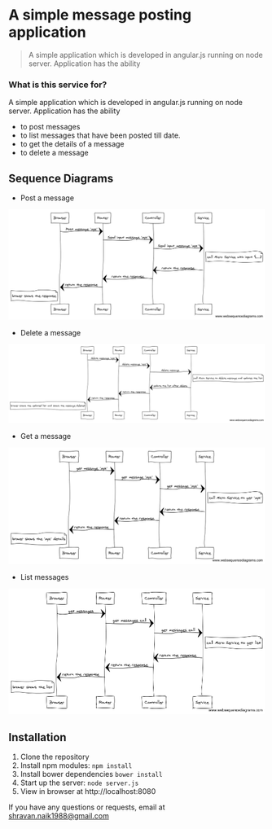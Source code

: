 # A simple message posting application

> A simple application which is developed in angular.js running on node server. Application has the ability

### What is this service for?

A simple application which is developed in angular.js running on node server.
Application has the ability
* to post messages
* to list messages that have been posted till date.
* to get the details of a message
* to delete a message

## Sequence Diagrams
* Post a message

![Alt text](sequence_diagrams/post_seq.png?raw=true "Post a message")

* Delete a message

![Alt text](sequence_diagrams/seq_deleted.png?raw=true "Delete a message")

* Get a message

![Alt text](sequence_diagrams/seq_get.png?raw=true "Get a message")

* List messages

![Alt text](sequence_diagrams/seq_list.png?raw=true "List messages")

## Installation
1. Clone the repository
2. Install npm modules: `npm install`
3. Install bower dependencies `bower install`
4. Start up the server: `node server.js`
5. View in browser at http://localhost:8080

If you have any questions or requests, email at shravan.naik1988@gmail.com


